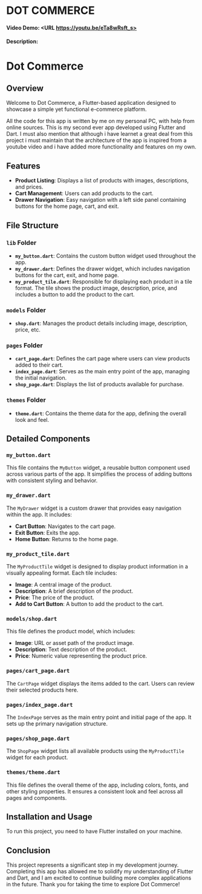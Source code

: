 # DOT COMMERCE
#### Video Demo:  <URL https://youtu.be/eTa8wRsft_s>
#### Description:

# Dot Commerce

## Overview

Welcome to Dot Commerce, a Flutter-based application designed to showcase a simple yet functional e-commerce platform.

All the code for this app is written by me on my personal PC, with help from online sources. This is my second ever app developed using Flutter and Dart. I must also mention that although i have learnet a great deal from this project i must maintain that the architecture of the app is inspired from a youtube video and i have added more functionality and features on my own.

## Features

- **Product Listing**: Displays a list of products with images, descriptions, and prices.
- **Cart Management**: Users can add products to the cart.
- **Drawer Navigation**: Easy navigation with a left side panel containing buttons for the home page, cart, and exit.

## File Structure

### `lib` Folder

- **`my_button.dart`**: Contains the custom button widget used throughout the app.
- **`my_drawer.dart`**: Defines the drawer widget, which includes navigation buttons for the cart, exit, and home page.
- **`my_product_tile.dart`**: Responsible for displaying each product in a tile format. The tile shows the product image, description, price, and includes a button to add the product to the cart.

### `models` Folder

- **`shop.dart`**: Manages the product details including image, description, price, etc.

### `pages` Folder

- **`cart_page.dart`**: Defines the cart page where users can view products added to their cart.
- **`index_page.dart`**: Serves as the main entry point of the app, managing the initial navigation.
- **`shop_page.dart`**: Displays the list of products available for purchase.

### `themes` Folder

- **`theme.dart`**: Contains the theme data for the app, defining the overall look and feel.

## Detailed Components

### `my_button.dart`

This file contains the `MyButton` widget, a reusable button component used across various parts of the app. It simplifies the process of adding buttons with consistent styling and behavior.

### `my_drawer.dart`

The `MyDrawer` widget is a custom drawer that provides easy navigation within the app. It includes:
- **Cart Button**: Navigates to the cart page.
- **Exit Button**: Exits the app.
- **Home Button**: Returns to the home page.

### `my_product_tile.dart`

The `MyProductTile` widget is designed to display product information in a visually appealing format. Each tile includes:
- **Image**: A central image of the product.
- **Description**: A brief description of the product.
- **Price**: The price of the product.
- **Add to Cart Button**: A button to add the product to the cart.

### `models/shop.dart`

This file defines the product model, which includes:
- **Image**: URL or asset path of the product image.
- **Description**: Text description of the product.
- **Price**: Numeric value representing the product price.

### `pages/cart_page.dart`

The `CartPage` widget displays the items added to the cart. Users can review their selected products here.

### `pages/index_page.dart`

The `IndexPage` serves as the main entry point and initial page of the app. It sets up the primary navigation structure.

### `pages/shop_page.dart`

The `ShopPage` widget lists all available products using the `MyProductTile` widget for each product.

### `themes/theme.dart`

This file defines the overall theme of the app, including colors, fonts, and other styling properties. It ensures a consistent look and feel across all pages and components.

## Installation and Usage

To run this project, you need to have Flutter installed on your machine.

## Conclusion

This project represents a significant step in my development journey. Completing this app has allowed me to solidify my understanding of Flutter and Dart, and I am excited to continue building more complex applications in the future. Thank you for taking the time to explore Dot Commerce!
